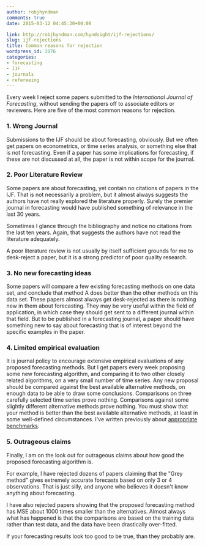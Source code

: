 ```yaml
---
author: robjhyndman
comments: true
date: 2015-03-12 04:45:30+00:00

link: http://robjhyndman.com/hyndsight/ijf-rejections/
slug: ijf-rejections
title: Common reasons for rejection
wordpress_id: 3176
categories:
- forecasting
- IJF
- journals
- refereeing
---
```


Every week I reject some papers submitted to the _International Journal of Forecasting_, without sending the papers off to associate editors or reviewers. Here are five of the most common reasons for rejection.<!-- more -->



### 1. Wrong Journal



Submissions to the IJF should be about forecasting, obviously. But we often get papers on econometrics, or time series analysis, or something else that is not forecasting. Even if a paper has some implications for forecasting, if these are not discussed at all, the paper is not within scope for the journal.



### 2. Poor Literature Review



Some papers are about forecasting, yet contain no citations of papers in the IJF. That is not necessarily a problem, but it almost always suggests the authors have not really explored the literature properly. Surely the premier journal in forecasting would have published something of relevance in the last 30 years.

Sometimes I glance through the bibliography and notice no citations from the last ten years. Again, that suggests the authors have not read the literature adequately.

A poor literature review is not usually by itself sufficient grounds for me to desk-reject a paper, but it is a strong predictor of poor quality research.



### 3. No new forecasting ideas



Some papers will compare a few existing forecasting methods on one data set, and conclude that method A does better than the other methods on this data set. These papers almost always get desk-rejected as there is nothing new in them about forecasting. They may be very useful within the field of application, in which case they should get sent to a different journal within that field. But to be published in a forecasting journal, a paper should have something new to say about forecasting that is of interest beyond the specific examples in the paper.



### 4. Limited empirical evaluation



It is journal policy to encourage extensive empirical evaluations of any proposed forecasting methods. But I get papers every week proposing some new forecasting algorithm, and comparing it to two other closely related algorithms, on a very small number of time series. Any new proposal should be compared against the best available alternative methods, on enough data to be able to draw some conclusions. Comparisons on three carefully selected time series prove nothing. Comparisons against some slightly different alternative methods prove nothing. You must show that your method is better than the best available alternative methods, at least in some well-defined circumstances. I've written previously about [appropriate benchmarks](http://robjhyndman.com/hyndsight/benchmarks/).



### 5. Outrageous claims



Finally, I am on the look out for outrageous claims about how good the proposed forecasting algorithm is.

For example, I have rejected dozens of papers claiming that the "Grey method" gives extremely accurate forecasts based on only 3 or 4 observations. That is just silly, and anyone who believes it doesn't know anything about forecasting.

I have also rejected papers showing that the proposed forecasting method has MSE about 1000 times smaller than the alternatives. Almost always what has happened is that the comparisons are based on the training data rather than test data, and the data have been drastically over-fitted.

If your forecasting results look too good to be true, than they probably are.
